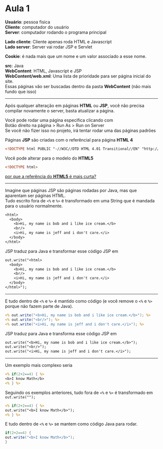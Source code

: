 # Aula 1

**Usuário**: pessoa fisica  
**Cliente**: computador do usuário  
**Server**: computador rodando o programa principal  

**Lado cliente**: Cliente apenas roda HTML e Javascript  
**Lado server**: Server vai rodar JSP e Servlet  

**Cookie**: é nada mais que um nome e um valor associado a esse nome.  

**src**: Java  
**WebContent**: HTML, Javascript e JSP  
**WebContent/web.xml**: Uma lista de prioridade para ser página inicial do site.  
Essas páginas vão ser buscadas dentro da pasta **WebContent** (não mais fundo que isso)  

---

Após qualquer alteração em páginas **HTML** ou **JSP**, você não precisa compilar novamente o server, basta atualizar a página. 

Você pode rodar uma página especifica clicando com  
Botão direito na página > Run As > Run on Server  
Se você não fizer isso no projeto, irá tentar rodar uma das páginas padrões  

Páginas **JSP** são criadas com o referêncial para página **HTML 4**  
```HTML
<!DOCTYPE html PUBLIC "-//W3C//DTD HTML 4.01 Transitional//EN" "http://www.w3.org/TR/html4/loose.dtd">
```
Você pode alterar para o modelo do **HTML5**  
```HTML
<!DOCTYPE html>
```
[por que a referência do **HTML5** é mais curta?](https://www.w3schools.com/tags/tag_doctype.asp)


---

Imagine que páginas JSP são páginas rodadas por Java, mas que aparentam ser páginas HTML.  
Tudo escrito fora de `<%` e `%>` é transformado em uma String que é mandada para o usuário normalmente.    
```JSP
<html>
  <body>
    <b>Hi, my name is bob and i like ice cream.</b>
    <br/>
    <i>Hi, my name is jeff and i don't care.</i>
  </body>
</html>
```
JSP traduz para Java e transformar esse código JSP em
```JSP
out.write("<html>
  <body>
    <b>Hi, my name is bob and i like ice cream.</b>
    <br/>
    <i>Hi, my name is jeff and i don't care.</i>
  </body>
</html>");
```

---

E tudo dentro de `<%` e `%>` é mantido como código (e você remove o `<%` e `%>` porque não fazem parte de Java).    
```JSP
<% out.write("<b>Hi, my name is bob and i like ice cream.</b>"); %>
<% out.write("<br/>"); %>
<% out.write("<i>Hi, my name is jeff and i don't care.</i>"); %>
```
JSP traduz para Java e transforma esse código JSP em
```JSP
out.write("<b>Hi, my name is bob and i like ice cream.</b>");
out.write("<br/>");
out.write("<i>Hi, my name is jeff and i don't care.</i>");
```

---

Um exemplo mais complexo seria  
```JSP
<% if(2+2==4) { %>
<b>I know Math</b>
<% } %>
```
Seguindo os exemplos anteriores, tudo fora de `<%` e `%>` é transformado em `out.write("");` 
```JSP
<% if(2+2==4) { %>
out.write("<b>I know Math</b>");
<% } %>
``` 
E tudo dentro de `<%` e `%>` se mantem como código Java para rodar.
```Java
if(2+2==4) {
out.write("<b>I know Math</b>");
}
``` 
